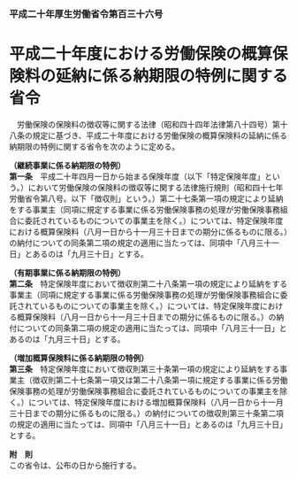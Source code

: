 ### 平成二十年厚生労働省令第百三十六号  
# 平成二十年度における労働保険の概算保険料の延納に係る納期限の特例に関する省令  
　労働保険の保険料の徴収等に関する法律（昭和四十四年法律第八十四号）第十八条の規定に基づき、平成二十年度における労働保険の概算保険料の延納に係る納期限の特例に関する省令を次のように定める。  
  
**（継続事業に係る納期限の特例）**  
**第一条**　平成二十年四月一日から始まる保険年度（以下「特定保険年度」という。）において労働保険の保険料の徴収等に関する法律施行規則（昭和四十七年労働省令第八号。以下「徴収則」という。）第二十七条第一項の規定により延納をする事業主（同項に規定する事業に係る労働保険事務の処理が労働保険事務組合に委託されているものについての事業主を除く。）については、特定保険年度における概算保険料（八月一日から十一月三十日までの期分に係るものに限る。）の納付についての同条第二項の規定の適用に当たっては、同項中「八月三十一日」とあるのは「九月三十日」とする。  
  
**（有期事業に係る納期限の特例）**  
**第二条**　特定保険年度において徴収則第二十八条第一項の規定により延納をする事業主（同項に規定する事業に係る労働保険事務の処理が労働保険事務組合に委託されているものについての事業主を除く。）については、特定保険年度における概算保険料（八月一日から十一月三十日までの期分に係るものに限る。）の納付についての同条第二項の規定の適用に当たっては、同項中「八月三十一日」とあるのは「九月三十日」とする。  
  
**（増加概算保険料に係る納期限の特例）**  
**第三条**　特定保険年度において徴収則第三十条第一項の規定により延納をする事業主（徴収則第二十七条第一項又は第二十八条第一項に規定する事業に係る労働保険事務の処理が労働保険事務組合に委託されているものについての事業主を除く。）については、特定保険年度における増加概算保険料（八月一日から十一月三十日までの期分に係るものに限る。）の納付についての徴収則第三十条第二項の規定の適用に当たっては、同項中「八月三十一日」とあるのは「九月三十日」とする。  
  
**附　則**  
この省令は、公布の日から施行する。  
  
